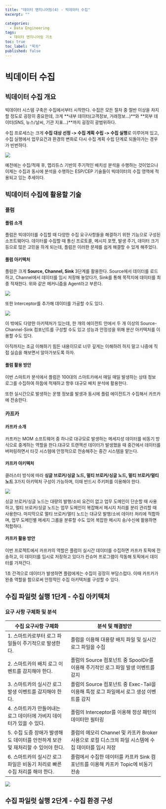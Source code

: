 ```yaml
---
title: "데이터 엔지니어링(4) - 빅데이터 수집"
excerpt: ""

categories:
  - Data Engineering
tags:
  - 데이터 엔지니어링 기초
toc: true
toc_label: "목차"
published: false
---
```


# 빅데이터 수집

## 빅데이터 수집 개요

빅데이터 시스템 구축은 수집에서부터 시작한다. 수집은 모든 절차 중 절반 이상을 차지할 정도로 굉장히 중요한데, 크게 **내부 데이터(고객정보, 거래정보...)**와 **외부 데이터(SNS, 뉴스/날씨, 기관 지표...)**까지 굉장히 광범위하다. 

수집 프로세스는 크게 **수집 대상 선정 -> 수집 계획 수립 -> 수집 실행**로 이루어져 있고, 수집 실행에서 업무요건과 환경의 변화로 다시 수집 계획 수립 단계로 되돌아가는 경우가 빈번하다. 

<img src="https://drive.google.com/uc?export=view&id=1wpL45TNcxx2Eyl0dmroTc4k1ackcbfeV">

예전에는 수집/적재 후, 맵리듀스 기반의 주기적인 배치성 분석을 수행하는 것이었으나 이제는 수집과 동시에 분석을 수행하는 ESP/CEP 기술들이 빅데이터의 수집 영역에 적용되고 있는 추세이다. 

## 빅데이터 수집에 활용할 기술

### 플럼

#### 플럼 소개

플럼은 빅데이터를 수집할 때 다양한 수집 요구사항들을 해결하기 위한 기능으로 구성된 소프트웨어다. 데이터를 수집할 때 통신 프로토콜, 메시지 포맷, 발생 주기, 데이터 크기 등으로 많은 고민을 하게 되는데, 플럼은 이러한 문제를 쉽게 해결할 수 있게 해주었다.

#### 플럼 아키텍처

플럼은 크게 **Source, Channel, Sink** 3단계를 활용한다. Source에서 데이터를 로드하고, Channel에서 데이터를 임시 저장해 놓았다가, Sink를 통해 목적지에 데이터를 최종 적재한다. 위와 같은 메커니즘을 Agent라고 부른다.

<img src="https://drive.google.com/uc?export=view&id=1HSa1e9fpokLxpk52K_59BWe9pkxnhBWA">

또한 Interceptor를 추가해 데이터를 가공할 수도 있다.

<img src="https://drive.google.com/uc?export=view&id=1ccCOegrBnNGTORW2bpsUMxwgO5Dqt_Iv">

이 밖에도 다양한 아키텍처가 있는데, 한 개의 에이전트 안에서 두 개 이상의 Source-Channel-Sink 컴포넌트를 구성할 수도 있고 성능과 안정성을 위해 분산 아키텍처를 이용할 수도 있다.

아직까지는 조금 이해하기 힘든 내용이므로 너무 깊게는 이해하려 하지 말고 나중에 직접 실습을 해보면서 알아가보도록 하자.

#### 플럼 활용 방안

이번 스마트카 분석에서 플럼은 100대의 스마트카에서 매일 매일 발생하는 상태 정보 로그를 수집하여 하둡에 적재하고 향후 대규모 배치 분석에 활용한다.

또한 실시간으로 발생하는 운행 정보를 발생과 동시에 플럼 에이전트가 수집해서 카프카에 전송한다.

### 카프카

#### 카프카 소개

카프카는 MOM 소프트웨어 중 하나로 대규모로 발생하는 메세지성 데이터를 비동기 방식으로 중계하는 역할을 한다.대규모 트랜잭션 데이터가 발생했을 때 중간에서 데이터를 버퍼링하면서 타깃 시스템에 안정적으로 전송해주는 중간 시스템을 맡는다.

#### 카프카 아키텍처

클러스터 방식에 따라 **싱글 브로커/싱글 노드, 멀티 브로커/싱글 노드, 멀티 브로커/멀티 노드** 3가지 아키텍처 구성이 가능하며, 이때 반드시 주키퍼를 이용해야 한다.

<img src="https://drive.google.com/uc?export=view&id=1iCsXMaVH7aHO5aVRK7j7kazppFg54hW4">

싱글 브로커/싱글 노드는 대량의 발행/소비 요건이 없고 업무 도메인이 단순할 때 사용하고, 멀티 브로커/싱글 노드는 업무 도메인이 복잡해서 메시지 처리를 분리 관리할 때 사용한다. 마지막으로 멀티 브로커/멀티 노드는 대규모 발행/소비 데이터 처리에 적합하며, 업무 도메인별 메세지 그룹을 분류할 수도 있어 복잡한 메시지 송/수신에 활용하면 적합하다.

#### 카프카 활용 방안

이번 프로젝트에서 카프카의 역할은 플럼이 실시간 데이터를 수집하면 카프카 토픽에 전송하고, 이 데이터를 임시로 저장하고 있다가 컨슈머 프로그램이 작동해 토픽에서 데이터를 가져간다.

1초 간격으로 데이터가 발생하면 플럼에게는 수집이 굉장히 부담스럽다. 이때 카프카가 완충 역할을 함으로써 안정적인 수집 아키텍처를 구성할 수 있다. 

## 수집 파일럿 실행 1단계 - 수집 아키텍처

### 요구 사항 구체화 및 분석

| 수집 요구사항 구체화 | 분석 및 해결방안 |
| ------------------- | --------------- |
| 1. 스마트카로부터 로그 파일들이 주기적으로 발생한다. | 플럼을 이용해 대용량 배치 파일 및 실시간 로그 파일을 수집 |
| 2. 스마트카의 배치 로그 이벤트를 감지해야 한다. | 플럼의 Source 컴포넌트 중 SpoolDir를 이용해 주기적인 로그 파일 발생 이벤트를 감지 |
| 3. 스마트카의 실시간 로그 발생 이벤트를 감지해야 한다. | 플럼의 Source 컴포넌트 중 Exec-Tail을 이용해 특정 로그 파일에서 로그 생성 이벤트를 감지 |
| 4. 스마트카가 만들어내는 로그 데이터에 가비지 데이터가 있을 수 있다. | 플럼의 Interceptor를 이용해 정상 패턴의 데이터만 필터링 |
| 5. 수집 도중 장애가 발생해도 데이터를 안전하게 보관 및 재처리할 수 있어야 한다. | 플럼의 메모리 Channel 및 카프카 Broker 사용으로 로컬 디스크의 파일 시스템에 수집 데이터를 임시 저장 |
| 6. 스마트카의 실시간 로그 파일은 비동기 처리로 빠른 수집 처리를 해야 한다. | 플럼에서 수집한 데이터를 카프카 Sink 컴포넌트를 이용해 카프카 Topic에 비동기 전송 |

<img src="https://drive.google.com/uc?export=view&id=1fSx7zjQOz4nnlhYUbfSPKiKKpvcr4VSY">

## 수집 파일럿 실행 2단계 - 수집 환경 구성